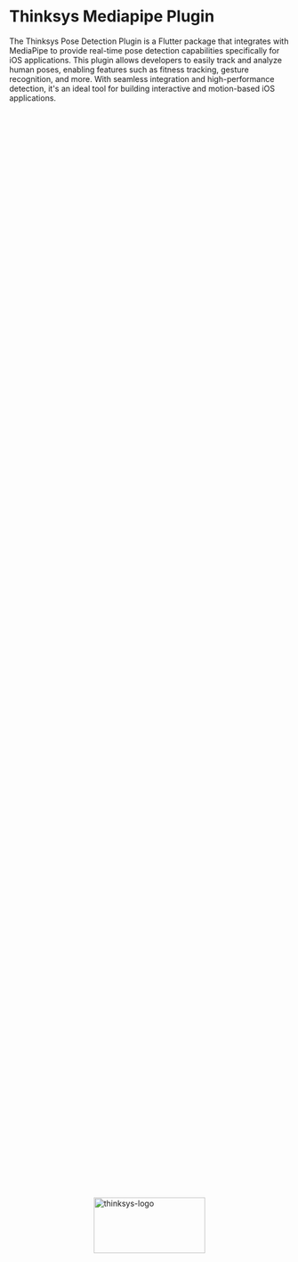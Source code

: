 
# Thinksys Mediapipe Plugin

The Thinksys Pose Detection Plugin is a Flutter package that integrates with MediaPipe to provide real-time pose detection capabilities specifically for iOS applications. This plugin allows developers to easily track and analyze human poses, enabling features such as fitness tracking, gesture recognition, and more. With seamless integration and high-performance detection, it's an ideal tool for building interactive and motion-based iOS applications.

<div style="display: flex; justify-content: center; align-items: center; height: 100vh;">
  <a href="https://ibb.co/TtfW8PF">
    <img src="https://i.ibb.co/L1FNt92/thinksys-logo.png" alt="thinksys-logo" border="0" style="width: 200px; height: 100px;">
  </a>
</div>


## Setup

1. First add the dependency in pubspec.yaml file & do run flutter pub get in terminal
     ```
     dependencies:
        thinksys_mediapipe_plugin: 0.0.1

     ```
4. Add camera usage permission in Info.plist in example/ios
    ```
    <key>NSCameraUsageDescription</key>
	<string>This app uses camera to get pose landmarks that appear in the camera feed.</string>
    ```
5. Run ``` flutter pub get ```

## Usage

```
import 'package:thinksys_mediapipe_plugin/pose_detection.dart';

PoseLandmarks(
key: UniqueKey(),
poseLandmarks: (value) {
  print("Received Landmarks : $value");
    },
)
```

You can also provide the options to enable/disable the landmarks on different parts of body :

````
PoseLandmarks(
    key: UniqueKey(),
    options: PoseLandmarkOptions(
    face: true,
    leftLeg: false,
    rightLeg: false,
    leftArm: true,
    rightArm: true,
    torso: true),
    poseLandmarks: (value) {
        print("Received Landmarks : $value");
    },
)
````


## 🔗 Links
[![thinksys](https://img.shields.io/badge/my_portfolio-000?style=for-the-badge&logo=ko-fi&logoColor=white)](https://thinksys.com/)

[![linkedin](https://img.shields.io/badge/linkedin-0A66C2?style=for-the-badge&logo=linkedin&logoColor=white)](https://in.linkedin.com/company/thinksys-inc)


